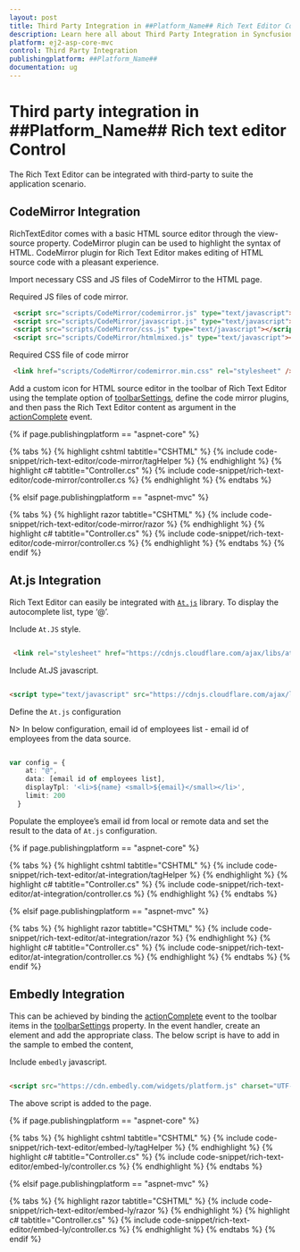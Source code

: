 ```yaml
---
layout: post
title: Third Party Integration in ##Platform_Name## Rich Text Editor Control
description: Learn here all about Third Party Integration in Syncfusion ##Platform_Name## Rich Text Editor control of Syncfusion Essential JS 2 and more.
platform: ej2-asp-core-mvc
control: Third Party Integration
publishingplatform: ##Platform_Name##
documentation: ug
---
```


# Third party integration in ##Platform_Name## Rich text editor Control

The Rich Text Editor can be integrated with third-party to suite the application scenario.

## CodeMirror Integration

RichTextEditor comes with a basic HTML source editor through the view-source property. CodeMirror plugin can be used to highlight the syntax of HTML. CodeMirror plugin for Rich Text Editor makes editing of HTML source code with a pleasant experience.

Import necessary CSS and JS files of CodeMirror to the HTML page.

Required JS files of code mirror.

```html
 <script src="scripts/CodeMirror/codemirror.js" type="text/javascript"></script>
 <script src="scripts/CodeMirror/javascript.js" type="text/javascript"></script>
 <script src="scripts/CodeMirror/css.js" type="text/javascript"></script>
 <script src="scripts/CodeMirror/htmlmixed.js" type="text/javascript"></script>

```

Required CSS file of code mirror

```html
 <link href="scripts/CodeMirror/codemirror.min.css" rel="stylesheet" />

```

Add a custom icon for HTML source editor in the toolbar of Rich Text Editor using the template option of [toolbarSettings](https://help.syncfusion.com/cr/aspnetcore-js2/Syncfusion.EJ2.RichTextEditor.RichTextEditor.html#Syncfusion_EJ2_RichTextEditor_RichTextEditor_ToolbarSettings), define the code mirror plugins, and then pass the Rich Text Editor content as argument in the [actionComplete](https://help.syncfusion.com/cr/aspnetcore-js2/Syncfusion.EJ2.RichTextEditor.RichTextEditor.html#Syncfusion_EJ2_RichTextEditor_RichTextEditor_ActionComplete) event.

{% if page.publishingplatform == "aspnet-core" %}

{% tabs %}
{% highlight cshtml tabtitle="CSHTML" %}
{% include code-snippet/rich-text-editor/code-mirror/tagHelper %}
{% endhighlight %}
{% highlight c# tabtitle="Controller.cs" %}
{% include code-snippet/rich-text-editor/code-mirror/controller.cs %}
{% endhighlight %}
{% endtabs %}

{% elsif page.publishingplatform == "aspnet-mvc" %}

{% tabs %}
{% highlight razor tabtitle="CSHTML" %}
{% include code-snippet/rich-text-editor/code-mirror/razor %}
{% endhighlight %}
{% highlight c# tabtitle="Controller.cs" %}
{% include code-snippet/rich-text-editor/code-mirror/controller.cs %}
{% endhighlight %}
{% endtabs %}
{% endif %}

## At.js Integration

Rich Text Editor can easily be integrated with [`At.js`](https://github.com/ichord/At.js) library. To display the autocomplete list, type ‘@’.

Include `At.JS` style.

```html

 <link rel="stylesheet" href="https://cdnjs.cloudflare.com/ajax/libs/at.js/1.4.0/css/jquery.atwho.min.css">

```

Include At.JS javascript.

```html

<script type="text/javascript" src="https://cdnjs.cloudflare.com/ajax/libs/at.js/1.4.0/js/jquery.atwho.min.js"></script>

```

Define the `At.js` configuration

N> In below configuration, email id of employees list - email id of employees from the data source.

```typescript

var config = {
    at: "@",
    data: [email id of employees list],
    displayTpl: '<li>${name} <small>${email}</small></li>',
    limit: 200
  }

```

Populate the employee’s email id from local or remote data and set the result to the data of `At.js` configuration.

{% if page.publishingplatform == "aspnet-core" %}

{% tabs %}
{% highlight cshtml tabtitle="CSHTML" %}
{% include code-snippet/rich-text-editor/at-integration/tagHelper %}
{% endhighlight %}
{% highlight c# tabtitle="Controller.cs" %}
{% include code-snippet/rich-text-editor/at-integration/controller.cs %}
{% endhighlight %}
{% endtabs %}

{% elsif page.publishingplatform == "aspnet-mvc" %}

{% tabs %}
{% highlight razor tabtitle="CSHTML" %}
{% include code-snippet/rich-text-editor/at-integration/razor %}
{% endhighlight %}
{% highlight c# tabtitle="Controller.cs" %}
{% include code-snippet/rich-text-editor/at-integration/controller.cs %}
{% endhighlight %}
{% endtabs %}
{% endif %}

## Embedly Integration

This can be achieved by binding the [actionComplete](https://help.syncfusion.com/cr/aspnetcore-js2/Syncfusion.EJ2.RichTextEditor.RichTextEditor.html#Syncfusion_EJ2_RichTextEditor_RichTextEditor_ActionComplete) event to the toolbar items in the [toolbarSettings](https://help.syncfusion.com/cr/aspnetcore-js2/Syncfusion.EJ2.RichTextEditor.RichTextEditor.html#Syncfusion_EJ2_RichTextEditor_RichTextEditor_ToolbarSettings) property. In the event handler, create an element and add the appropriate class. The below script is have to add in the sample to embed the content,

Include `embedly` javascript.

```html

<script src="https://cdn.embedly.com/widgets/platform.js" charset="UTF-8"></script>

```

The above script is added to the page.

{% if page.publishingplatform == "aspnet-core" %}

{% tabs %}
{% highlight cshtml tabtitle="CSHTML" %}
{% include code-snippet/rich-text-editor/embed-ly/tagHelper %}
{% endhighlight %}
{% highlight c# tabtitle="Controller.cs" %}
{% include code-snippet/rich-text-editor/embed-ly/controller.cs %}
{% endhighlight %}
{% endtabs %}

{% elsif page.publishingplatform == "aspnet-mvc" %}

{% tabs %}
{% highlight razor tabtitle="CSHTML" %}
{% include code-snippet/rich-text-editor/embed-ly/razor %}
{% endhighlight %}
{% highlight c# tabtitle="Controller.cs" %}
{% include code-snippet/rich-text-editor/embed-ly/controller.cs %}
{% endhighlight %}
{% endtabs %}
{% endif %}